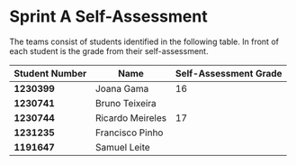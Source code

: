 # Sprint A Self-Assessment

The teams consist of students identified in the following table. In front of each student is the grade from their self-assessment. 

| Student Number | Name             | Self-Assessment Grade |
|----------------|------------------|-----------------------|
| **1230399**    | Joana Gama       | 16                    |
| **1230741**    | Bruno Teixeira   |                       |
| **1230744**    | Ricardo Meireles | 17                    |
| **1231235**    | Francisco Pinho  |                       |
| **1191647**    | Samuel Leite     |                       |